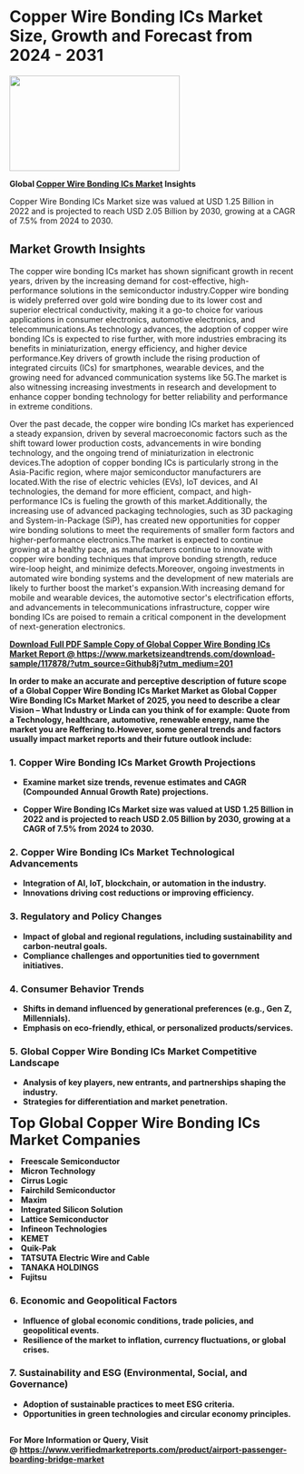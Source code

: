 <H1>Copper Wire Bonding ICs Market Size, Growth and Forecast from 2024 - 2031</H1><img class="aligncenter size-medium wp-image-584254" src="https://thirdeyenews.in/wp-content/uploads/2024/09/Global-Market-Research-300x168.jpeg" alt="" width="300" height="168" /><p><strong>Global&nbsp;<a href="https://www.marketsizeandtrends.com/download-sample/117878/?utm_source=Github8j?utm_medium=201">Copper Wire Bonding ICs Market</a> Insights</strong></p><p>Copper Wire Bonding ICs Market size was valued at USD 1.25 Billion in 2022 and is projected to reach USD 2.05 Billion by 2030, growing at a CAGR of 7.5% from 2024 to 2030.</p><p><h2>Market Growth Insights</h2> <p>The copper wire bonding ICs market has shown significant growth in recent years, driven by the increasing demand for cost-effective, high-performance solutions in the semiconductor industry.Copper wire bonding is widely preferred over gold wire bonding due to its lower cost and superior electrical conductivity, making it a go-to choice for various applications in consumer electronics, automotive electronics, and telecommunications.As technology advances, the adoption of copper wire bonding ICs is expected to rise further, with more industries embracing its benefits in miniaturization, energy efficiency, and higher device performance.Key drivers of growth include the rising production of integrated circuits (ICs) for smartphones, wearable devices, and the growing need for advanced communication systems like 5G.The market is also witnessing increasing investments in research and development to enhance copper bonding technology for better reliability and performance in extreme conditions.</p> <p><strong><a href="#"></a></strong></p> <p>Over the past decade, the copper wire bonding ICs market has experienced a steady expansion, driven by several macroeconomic factors such as the shift toward lower production costs, advancements in wire bonding technology, and the ongoing trend of miniaturization in electronic devices.The adoption of copper bonding ICs is particularly strong in the Asia-Pacific region, where major semiconductor manufacturers are located.With the rise of electric vehicles (EVs), IoT devices, and AI technologies, the demand for more efficient, compact, and high-performance ICs is fueling the growth of this market.Additionally, the increasing use of advanced packaging technologies, such as 3D packaging and System-in-Package (SiP), has created new opportunities for copper wire bonding solutions to meet the requirements of smaller form factors and higher-performance electronics.The market is expected to continue growing at a healthy pace, as manufacturers continue to innovate with copper wire bonding techniques that improve bonding strength, reduce wire-loop height, and minimize defects.Moreover, ongoing investments in automated wire bonding systems and the development of new materials are likely to further boost the market's expansion.With increasing demand for mobile and wearable devices, the automotive sector's electrification efforts, and advancements in telecommunications infrastructure, copper wire bonding ICs are poised to remain a critical component in the development of next-generation electronics.</p> <p><strong><a href="#"></p><p><span class=""><strong>Download Full PDF Sample Copy of Global Copper Wire Bonding ICs Market Report</strong> @ <a href="https://www.marketsizeandtrends.com/download-sample/117878/?utm_source=Github8j?utm_medium=201" target="_blank">https://www.marketsizeandtrends.com/download-sample/117878/?utm_source=Github8j?utm_medium=201</a></span></p><p>In order to make an accurate and perceptive description of future scope of a Global&nbsp;Copper Wire Bonding ICs Market Market as Global&nbsp;Copper Wire Bonding ICs Market Market of 2025, you need to describe a clear Vision &ndash; What Industry or Linda can you think of for example: Quote from a Technology, healthcare, automotive, renewable energy, name the market you are Reffering to.However, some general trends and factors usually impact market reports and their future outlook include:</p><h3>1.&nbsp;<strong>Copper Wire Bonding ICs Market Growth Projections</strong></h3><ul><li>Examine market size trends, revenue estimates and CAGR (Compounded Annual Growth Rate) projections.</li><li><p>Copper Wire Bonding ICs Market size was valued at USD 1.25 Billion in 2022 and is projected to reach USD 2.05 Billion by 2030, growing at a CAGR of 7.5% from 2024 to 2030.</p></li></ul><h3>2.&nbsp;<strong>Copper Wire Bonding ICs Market Technological Advancements</strong></h3><ul><li>Integration of AI, IoT, blockchain, or automation in the industry.</li><li>Innovations driving cost reductions or improving efficiency.</li></ul><h3>3.&nbsp;<strong>Regulatory and Policy Changes</strong></h3><ul><li>Impact of global and regional regulations, including sustainability and carbon-neutral goals.</li><li>Compliance challenges and opportunities tied to government initiatives.</li></ul><h3>4.&nbsp;<strong>Consumer Behavior Trends</strong></h3><ul><li>Shifts in demand influenced by generational preferences (e.g., Gen Z, Millennials).</li><li>Emphasis on eco-friendly, ethical, or personalized products/services.</li></ul><h3>5.&nbsp;<strong>Global Copper Wire Bonding ICs Market Competitive Landscape</strong></h3><ul><li>Analysis of key players, new entrants, and partnerships shaping the industry.</li><li>Strategies for differentiation and market penetration.</li></ul><p data-pm-slice="1 1 []"><span style="color: inherit; font-family: inherit; font-size: 25px;">Top Global Copper Wire Bonding ICs Market Companies</span></p><div class="" data-test-id=""><p><li>Freescale Semiconductor</li><li> Micron Technology</li><li> Cirrus Logic</li><li> Fairchild Semiconductor</li><li> Maxim</li><li> Integrated Silicon Solution</li><li> Lattice Semiconductor</li><li> Infineon Technologies</li><li> KEMET</li><li> Quik-Pak</li><li> TATSUTA Electric Wire and Cable</li><li> TANAKA HOLDINGS</li><li> Fujitsu</li></p></div><h3>6.&nbsp;<strong>Economic and Geopolitical Factors</strong></h3><ul><li>Influence of global economic conditions, trade policies, and geopolitical events.</li><li>Resilience of the market to inflation, currency fluctuations, or global crises.</li></ul><h3>7.&nbsp;<strong>Sustainability and ESG (Environmental, Social, and Governance)</strong></h3><ul><li>Adoption of sustainable practices to meet ESG criteria.</li><li>Opportunities in green technologies and circular economy principles.</li></ul><h2><strong style="font-size: 14px;">For More Information or Query, Visit @&nbsp;</strong><a style="background-color: #ffffff; font-size: 14px;" href="https://www.marketsizeandtrends.com/report/copper-wire-bonding-ics-market/" target="_blank">https://www.verifiedmarketreports.com/product/airport-passenger-boarding-bridge-market</a></h2>